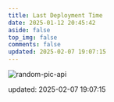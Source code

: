 ```yaml
---
title: Last Deployment Time
date: 2025-01-12 20:45:42
aside: false
top_img: false
comments: false
updated: 2025-02-07 19:07:15
---
```


![random-pic-api](https://api.dong4j.ink:1024/cover?spm={{spm}})

updated: 2025-02-07 19:07:15